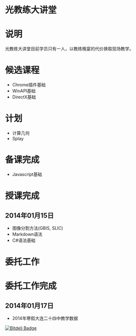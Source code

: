 光教练大讲堂
======

# 说明

光教练大讲堂目前学员只有一人，以教练晚宴的代价换取现场教学。

# 候选课程

* Chrome插件基础
* WinAPI基础
* DirectX基础

# 计划

* 计算几何
* Splay

# 备课完成

* Javascript基础

# 授课完成

## 2014年01月15日

* 图像分割方法(GBIS, SLIC)
* Markdown语法
* C#语法基础

# 委托工作

# 委托工作完成

## 2014年01月17日

* 2014年寒假大连二十四中教学数据


[![Bitdeli Badge](https://d2weczhvl823v0.cloudfront.net/CyberZHG/zcoach/trend.png)](https://bitdeli.com/free "Bitdeli Badge")

